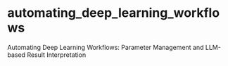 # automating_deep_learning_workflows
Automating Deep Learning Workflows: Parameter Management and LLM-based Result Interpretation
